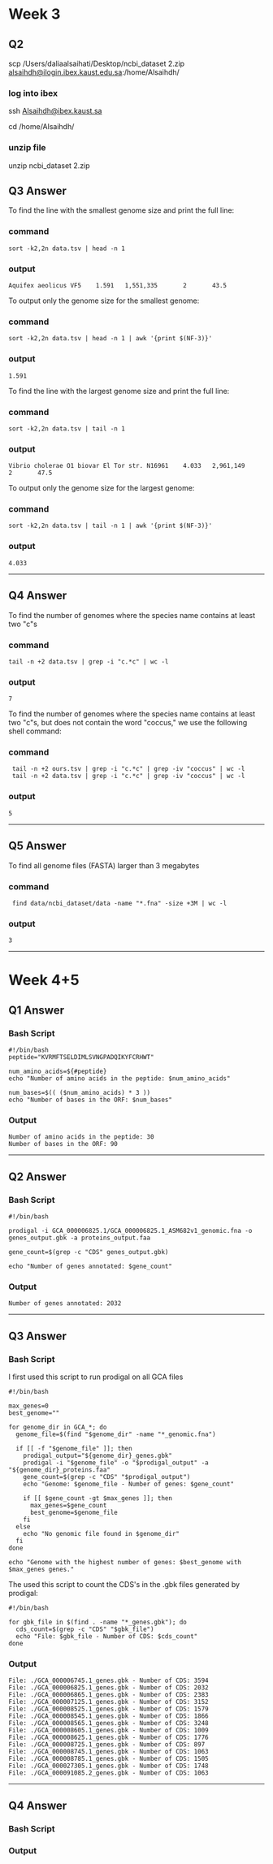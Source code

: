 # Week 3
## Q2
scp /Users/daliaalsaihati/Desktop/ncbi_dataset 2.zip
alsaihdh@ilogin.ibex.kaust.edu.sa:/home/Alsaihdh/
### log into ibex
ssh Alsaihdh@ibex.kaust.sa

cd /home/Alsaihdh/

### unzip file
unzip ncbi_dataset 2.zip

## Q3 Answer 
To find the line with the smallest genome size and print the full line:

### command
```
sort -k2,2n data.tsv | head -n 1
```
### output
```
Aquifex aeolicus VF5    1.591   1,551,335       2       43.5
```

To output only the genome size for the smallest genome:
### command
```
sort -k2,2n data.tsv | head -n 1 | awk '{print $(NF-3)}'
```
### output
```
1.591
```

To find the line with the largest genome size and print the full line:
### command
```
sort -k2,2n data.tsv | tail -n 1
```
### output
```
Vibrio cholerae O1 biovar El Tor str. N16961    4.033   2,961,149       2       47.5
```

To output only the genome size for the largest genome:
### command
```
sort -k2,2n data.tsv | tail -n 1 | awk '{print $(NF-3)}'
```
### output
```
4.033
```
***
## Q4 Answer 

To find the number of genomes where the species name contains at least two "c"s
### command
```
tail -n +2 data.tsv | grep -i "c.*c" | wc -l
```
### output
```
7
```

To find the number of genomes where the species name contains at least two "c"s, but does not contain the word "coccus," we use the following shell command:
### command
```
 tail -n +2 ours.tsv | grep -i "c.*c" | grep -iv "coccus" | wc -l
 tail -n +2 data.tsv | grep -i "c.*c" | grep -iv "coccus" | wc -l
 ```

### output
```
5
```
***
## Q5 Answer 
To find all genome files (FASTA) larger than 3 megabytes
### command
```
 find data/ncbi_dataset/data -name "*.fna" -size +3M | wc -l
```

### output
```
3
```
***
# Week 4+5
## Q1 Answer 
### Bash Script
```
#!/bin/bash
peptide="KVRMFTSELDIMLSVNGPADQIKYFCRHWT"

num_amino_acids=${#peptide}
echo "Number of amino acids in the peptide: $num_amino_acids"

num_bases=$(( ($num_amino_acids) * 3 ))
echo "Number of bases in the ORF: $num_bases"
```
### Output
```
Number of amino acids in the peptide: 30
Number of bases in the ORF: 90
```
***
## Q2 Answer 
### Bash Script
```
#!/bin/bash

prodigal -i GCA_000006825.1/GCA_000006825.1_ASM682v1_genomic.fna -o genes_output.gbk -a proteins_output.faa

gene_count=$(grep -c "CDS" genes_output.gbk)

echo "Number of genes annotated: $gene_count"
```
### Output
```
Number of genes annotated: 2032
```
***
## Q3 Answer 
### Bash Script
I first used this script to run prodigal on all GCA files
```
#!/bin/bash

max_genes=0
best_genome=""

for genome_dir in GCA_*; do
  genome_file=$(find "$genome_dir" -name "*_genomic.fna")
  
  if [[ -f "$genome_file" ]]; then
    prodigal_output="${genome_dir}_genes.gbk"
    prodigal -i "$genome_file" -o "$prodigal_output" -a "${genome_dir}_proteins.faa"
    gene_count=$(grep -c "CDS" "$prodigal_output")
    echo "Genome: $genome_file - Number of genes: $gene_count"
    
    if [[ $gene_count -gt $max_genes ]]; then
      max_genes=$gene_count
      best_genome=$genome_file
    fi
  else
    echo "No genomic file found in $genome_dir"
  fi
done

echo "Genome with the highest number of genes: $best_genome with $max_genes genes."
```
The used this script to count the CDS's in the .gbk files generated by prodigal:
```
#!/bin/bash

for gbk_file in $(find . -name "*_genes.gbk"); do
  cds_count=$(grep -c "CDS" "$gbk_file")
  echo "File: $gbk_file - Number of CDS: $cds_count"
done
```
### Output
```
File: ./GCA_000006745.1_genes.gbk - Number of CDS: 3594
File: ./GCA_000006825.1_genes.gbk - Number of CDS: 2032
File: ./GCA_000006865.1_genes.gbk - Number of CDS: 2383
File: ./GCA_000007125.1_genes.gbk - Number of CDS: 3152
File: ./GCA_000008525.1_genes.gbk - Number of CDS: 1579
File: ./GCA_000008545.1_genes.gbk - Number of CDS: 1866
File: ./GCA_000008565.1_genes.gbk - Number of CDS: 3248
File: ./GCA_000008605.1_genes.gbk - Number of CDS: 1009
File: ./GCA_000008625.1_genes.gbk - Number of CDS: 1776
File: ./GCA_000008725.1_genes.gbk - Number of CDS: 897
File: ./GCA_000008745.1_genes.gbk - Number of CDS: 1063
File: ./GCA_000008785.1_genes.gbk - Number of CDS: 1505
File: ./GCA_000027305.1_genes.gbk - Number of CDS: 1748
File: ./GCA_000091085.2_genes.gbk - Number of CDS: 1063
```
***
## Q4 Answer 
### Bash Script

### Output

